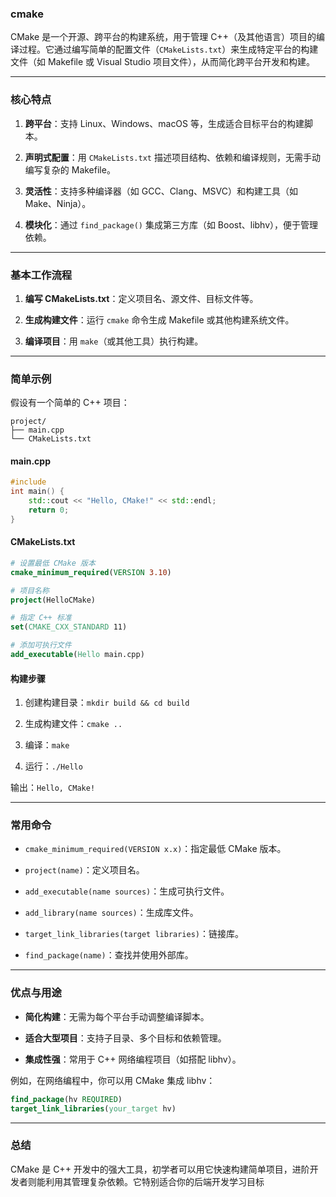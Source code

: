   ### cmake
  CMake 是一个开源、跨平台的构建系统，用于管理 C++（及其他语言）项目的编译过程。它通过编写简单的配置文件（`CMakeLists.txt`）来生成特定平台的构建文件（如 Makefile 或 Visual Studio 项目文件），从而简化跨平台开发和构建。

---

### 核心特点

1. **跨平台**：支持 Linux、Windows、macOS 等，生成适合目标平台的构建脚本。
    
2. **声明式配置**：用 `CMakeLists.txt` 描述项目结构、依赖和编译规则，无需手动编写复杂的 Makefile。
    
3. **灵活性**：支持多种编译器（如 GCC、Clang、MSVC）和构建工具（如 Make、Ninja）。
    
4. **模块化**：通过 `find_package()` 集成第三方库（如 Boost、libhv），便于管理依赖。
    

---

### 基本工作流程

1. **编写 CMakeLists.txt**：定义项目名、源文件、目标文件等。
    
2. **生成构建文件**：运行 `cmake` 命令生成 Makefile 或其他构建系统文件。
    
3. **编译项目**：用 `make`（或其他工具）执行构建。
    

---

### 简单示例

假设有一个简单的 C++ 项目：

```
project/
├── main.cpp
└── CMakeLists.txt
```

#### main.cpp

```cpp
#include 
int main() {
    std::cout << "Hello, CMake!" << std::endl;
    return 0;
}
```

#### CMakeLists.txt

```cmake
# 设置最低 CMake 版本
cmake_minimum_required(VERSION 3.10)

# 项目名称
project(HelloCMake)

# 指定 C++ 标准
set(CMAKE_CXX_STANDARD 11)

# 添加可执行文件
add_executable(Hello main.cpp)
```

#### 构建步骤

1. 创建构建目录：`mkdir build && cd build`
    
2. 生成构建文件：`cmake ..`
    
3. 编译：`make`
    
4. 运行：`./Hello`
    

输出：`Hello, CMake!`

---

### 常用命令

- `cmake_minimum_required(VERSION x.x)`：指定最低 CMake 版本。
    
- `project(name)`：定义项目名。
    
- `add_executable(name sources)`：生成可执行文件。
    
- `add_library(name sources)`：生成库文件。
    
- `target_link_libraries(target libraries)`：链接库。
    
- `find_package(name)`：查找并使用外部库。
    

---

### 优点与用途

- **简化构建**：无需为每个平台手动调整编译脚本。
    
- **适合大型项目**：支持子目录、多个目标和依赖管理。
    
- **集成性强**：常用于 C++ 网络编程项目（如搭配 libhv）。
    

例如，在网络编程中，你可以用 CMake 集成 libhv：

```cmake
find_package(hv REQUIRED)
target_link_libraries(your_target hv)
```

---

### 总结

CMake 是 C++ 开发中的强大工具，初学者可以用它快速构建简单项目，进阶开发者则能利用其管理复杂依赖。它特别适合你的后端开发学习目标